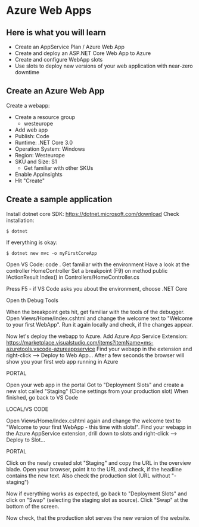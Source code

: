 # Azure Web Apps #

## Here is what you will learn ##

- Create an AppService Plan / Azure Web App
- Create and deploy an ASP.NET Core Web App to Azure
- Create and configure WebApp slots
- Use slots to deploy new versions of your web application with near-zero downtime

## Create an Azure Web App ##

Create a webapp:

- Create a resource group
  - westeurope
- Add web app
- Publish: Code
- Runtime: .NET Core 3.0
- Operation System: Windows
- Region: Westeurope
- SKU and Size: S1
  - Get familiar with other SKUs
- Enable AppInsights
- Hit "Create"

## Create a sample application ##

Install dotnet core SDK: https://dotnet.microsoft.com/download
Check installation:

```shell
$ dotnet
```

If everything is okay:

```shell
$ dotnet new mvc -o myFirstCoreApp
```

Open VS Code: code .
Get familiar with the environment
Have a look at the controller HomeController
Set a breakpoint (F9) on method public IActionResult Index() in Controllers/HomeController.cs

Press F5 - if VS Code asks you about the environment, choose .NET Core

Open th Debug Tools 


When the breakpoint gets hit, get familiar with the tools of the debugger.
Open Views/Home/Index.cshtml and change the welcome text to "Welcome to your first WebApp".
Run it again locally and check, if the changes appear.

Now let's deploy the webapp to Azure.
Add Azure App Service Extension: https://marketplace.visualstudio.com/items?itemName=ms-azuretools.vscode-azureappservice
Find your webapp in the extension and right-click --> Deploy to Web App…
After a few seconds the browser will show you your first web app running in Azure


PORTAL

Open your web app in the portal
Got to "Deployment Slots" and create a new slot called "Staging" (Clone settings from your production slot)
When finished, go back to VS Code

LOCAL/VS CODE

Open Views/Home/Index.cshtml again and change the welcome text to "Welcome to your first WebApp - this time with slots!".
Find your webapp in the Azure AppService extension, drill down to slots and right-click --> Deploy to Slot…

PORTAL

Click on the newly created slot "Staging" and copy the URL in the overview blade.
Open your browser, point it to the URL and check, if the headline contains the new text.
Also check the production slot (URL without "-staging")

Now if everything works as expected, go back to "Deployment Slots" and click on "Swap" (selecting the staging slot as source). 
Click "Swap" at the bottom of the screen.

Now check, that the production slot serves the new version of the website.
